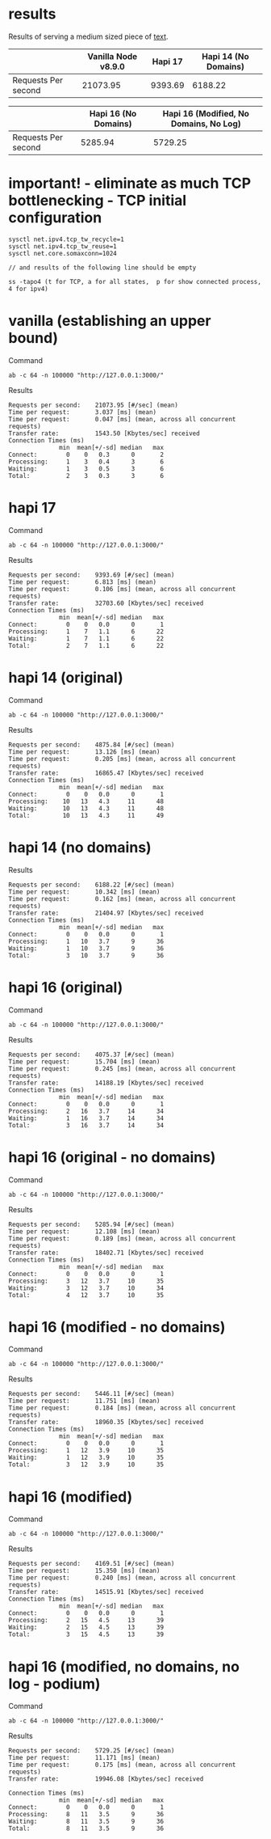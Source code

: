 # results

Results of serving a medium sized piece of [text](/server.js#L3).

|                     | Vanilla Node v8.9.0 | Hapi 17 | Hapi 14 (No Domains) |
| ------------------- | ------------- | ------------- | -------------------- |
| Requests Per second | 21073.95  | 9393.69  | 6188.22


|                     | Hapi 16 (No Domains) | Hapi 16 (Modified, No Domains, No Log) |
| ------------------- | -------------------- | -------------------------------------- |
| Requests Per second | 5285.94              | 5729.25                                |



# important! - eliminate as much TCP bottlenecking - TCP initial configuration

	sysctl net.ipv4.tcp_tw_recycle=1
	sysctl net.ipv4.tcp_tw_reuse=1
	sysctl net.core.somaxconn=1024

	// and results of the following line should be empty

	ss -tapo4 (t for TCP, a for all states,  p for show connected process, 4 for ipv4)

# vanilla (establishing an upper bound)

Command

	ab -c 64 -n 100000 "http://127.0.0.1:3000/"

Results

	Requests per second:    21073.95 [#/sec] (mean)
	Time per request:       3.037 [ms] (mean)
	Time per request:       0.047 [ms] (mean, across all concurrent requests)
	Transfer rate:          1543.50 [Kbytes/sec] received
	Connection Times (ms)
	              min  mean[+/-sd] median   max
	Connect:        0    0   0.3      0       2
	Processing:     1    3   0.4      3       6
	Waiting:        1    3   0.5      3       6
	Total:          2    3   0.3      3       6


# hapi 17

Command

	ab -c 64 -n 100000 "http://127.0.0.1:3000/"


Results

	Requests per second:    9393.69 [#/sec] (mean)
	Time per request:       6.813 [ms] (mean)
	Time per request:       0.106 [ms] (mean, across all concurrent requests)
	Transfer rate:          32703.60 [Kbytes/sec] received
	Connection Times (ms)
	              min  mean[+/-sd] median   max
	Connect:        0    0   0.0      0       1
	Processing:     1    7   1.1      6      22
	Waiting:        1    7   1.1      6      22
	Total:          2    7   1.1      6      22


# hapi 14 (original)

Command

	ab -c 64 -n 100000 "http://127.0.0.1:3000/"


Results

	Requests per second:    4875.84 [#/sec] (mean)
	Time per request:       13.126 [ms] (mean)
	Time per request:       0.205 [ms] (mean, across all concurrent requests)
	Transfer rate:          16865.47 [Kbytes/sec] received
	Connection Times (ms)
	              min  mean[+/-sd] median   max
	Connect:        0    0   0.0      0       1
	Processing:    10   13   4.3     11      48
	Waiting:       10   13   4.3     11      48
	Total:         10   13   4.3     11      49

# hapi 14 (no domains)

Results

	Requests per second:    6188.22 [#/sec] (mean)
	Time per request:       10.342 [ms] (mean)
	Time per request:       0.162 [ms] (mean, across all concurrent requests)
	Transfer rate:          21404.97 [Kbytes/sec] received
	Connection Times (ms)
	              min  mean[+/-sd] median   max
	Connect:        0    0   0.0      0       1
	Processing:     1   10   3.7      9      36
	Waiting:        1   10   3.7      9      36
	Total:          3   10   3.7      9      36


# hapi 16 (original)


Command

	ab -c 64 -n 100000 "http://127.0.0.1:3000/"


Results

	Requests per second:    4075.37 [#/sec] (mean)
	Time per request:       15.704 [ms] (mean)
	Time per request:       0.245 [ms] (mean, across all concurrent requests)
	Transfer rate:          14188.19 [Kbytes/sec] received
	Connection Times (ms)
	              min  mean[+/-sd] median   max
	Connect:        0    0   0.0      0       1
	Processing:     2   16   3.7     14      34
	Waiting:        1   16   3.7     14      34
	Total:          3   16   3.7     14      34



# hapi 16 (original - no domains)

Command

	ab -c 64 -n 100000 "http://127.0.0.1:3000/"

Results

	Requests per second:    5285.94 [#/sec] (mean)
	Time per request:       12.108 [ms] (mean)
	Time per request:       0.189 [ms] (mean, across all concurrent requests)
	Transfer rate:          18402.71 [Kbytes/sec] received
	Connection Times (ms)
	              min  mean[+/-sd] median   max
	Connect:        0    0   0.0      0       1
	Processing:     3   12   3.7     10      35
	Waiting:        3   12   3.7     10      34
	Total:          4   12   3.7     10      35


# hapi 16 (modified - no domains)

Command

	ab -c 64 -n 100000 "http://127.0.0.1:3000/"

Results

	Requests per second:    5446.11 [#/sec] (mean)
	Time per request:       11.751 [ms] (mean)
	Time per request:       0.184 [ms] (mean, across all concurrent requests)
	Transfer rate:          18960.35 [Kbytes/sec] received
	Connection Times (ms)
	              min  mean[+/-sd] median   max
	Connect:        0    0   0.0      0       1
	Processing:     1   12   3.9     10      35
	Waiting:        1   12   3.9     10      35
	Total:          3   12   3.9     10      35



# hapi 16 (modified)

Command

	ab -c 64 -n 100000 "http://127.0.0.1:3000/"


Results

	Requests per second:    4169.51 [#/sec] (mean)
	Time per request:       15.350 [ms] (mean)
	Time per request:       0.240 [ms] (mean, across all concurrent requests)
	Transfer rate:          14515.91 [Kbytes/sec] received
	Connection Times (ms)
	              min  mean[+/-sd] median   max
	Connect:        0    0   0.0      0       1
	Processing:     2   15   4.5     13      39
	Waiting:        2   15   4.5     13      39
	Total:          3   15   4.5     13      39

# hapi 16 (modified, no domains, no log - podium)

Command

	ab -c 64 -n 100000 "http://127.0.0.1:3000/"


Results

	Requests per second:    5729.25 [#/sec] (mean)
	Time per request:       11.171 [ms] (mean)
	Time per request:       0.175 [ms] (mean, across all concurrent requests)
	Transfer rate:          19946.08 [Kbytes/sec] received

	Connection Times (ms)
	              min  mean[+/-sd] median   max
	Connect:        0    0   0.0      0       1
	Processing:     8   11   3.5      9      36
	Waiting:        8   11   3.5      9      36
	Total:          8   11   3.5      9      36
